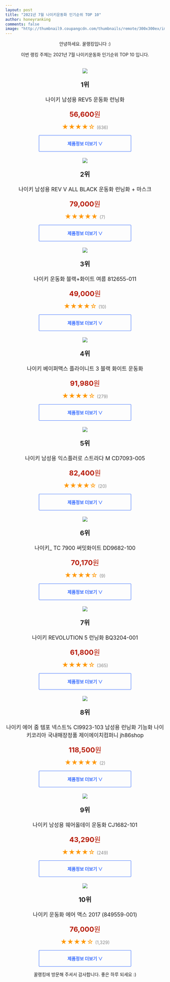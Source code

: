 ```yaml
--- 
layout: post 
title: "2021년 7월 나이키운동화 인기순위 TOP 10" 
author: honeyranking 
comments: false 
image: "http://thumbnail9.coupangcdn.com/thumbnails/remote/300x300ex/image/vendor_inventory/452c/5db172006e5d06c25dd1d7b6533b1e362a720c17d00d122bcc7d5e199211.jpg" 
--- 
```

<p style="text-align: center;">안녕하세요. 꿀랭킹입니다 :)</p> <p style="text-align: center;">이번 랭킹 주제는 2021년 7월 나이키운동화 인기순위 TOP 10 입니다.</p><center><img src="http://thumbnail9.coupangcdn.com/thumbnails/remote/300x300ex/image/vendor_inventory/452c/5db172006e5d06c25dd1d7b6533b1e362a720c17d00d122bcc7d5e199211.jpg" style="margin-top:20px" /></center> <p style="text-align: center; font-size: 20px"><b>1위</b></p> <p style="text-align: center; font-size: 17px">나이키 남성용 REV5 운동화 런닝화</p> <p style="text-align: center;"><span style="color: #b61800; font-size: 22px;"><b>56,600</b>원</span></p> <p style="text-align: center;"><span style="color: #ff9600; font-size: 20px;">★★★★☆ </span><span style="color: #878787;">(636)</span></p> <center><a href="https://coupa.ng/b4wDaU"> <div style="font-size: 14px; display: inline-block; padding: 15px 90px; color: #346aff; border-radius: 2px; border: 1px solid #346aff; cursor: pointer;"><b>제품정보 더보기 &or;</b></div> </a></center><center><img src="http://thumbnail9.coupangcdn.com/thumbnails/remote/300x300ex/image/vendor_inventory/3170/128ab3dd2bdaa9eef6e7f25f95d749dd0d76a7f32034523da0abf9bc56be.jpg" style="margin-top:20px" /></center> <p style="text-align: center; font-size: 20px"><b>2위</b></p> <p style="text-align: center; font-size: 17px">나이키 남성용 REV V ALL BLACK 운동화 런닝화 + 마스크</p> <p style="text-align: center;"><span style="color: #b61800; font-size: 22px;"><b>79,000</b>원</span></p> <p style="text-align: center;"><span style="color: #ff9600; font-size: 20px;">★★★★★ </span><span style="color: #878787;">(7)</span></p> <center><a href="https://coupa.ng/b4wDaW"> <div style="font-size: 14px; display: inline-block; padding: 15px 90px; color: #346aff; border-radius: 2px; border: 1px solid #346aff; cursor: pointer;"><b>제품정보 더보기 &or;</b></div> </a></center><center><img src="http://thumbnail7.coupangcdn.com/thumbnails/remote/300x300ex/image/vendor_inventory/19ec/6cafd92c2d1466b75ab2566453eaff16dbe777b68bac2a706ef288be1f75.jpg" style="margin-top:20px" /></center> <p style="text-align: center; font-size: 20px"><b>3위</b></p> <p style="text-align: center; font-size: 17px">나이키 운동화 블랙+화이트 여름 812655-011</p> <p style="text-align: center;"><span style="color: #b61800; font-size: 22px;"><b>49,000</b>원</span></p> <p style="text-align: center;"><span style="color: #ff9600; font-size: 20px;">★★★★☆ </span><span style="color: #878787;">(10)</span></p> <center><a href="https://coupa.ng/b4wDaX"> <div style="font-size: 14px; display: inline-block; padding: 15px 90px; color: #346aff; border-radius: 2px; border: 1px solid #346aff; cursor: pointer;"><b>제품정보 더보기 &or;</b></div> </a></center><center><img src="http://thumbnail9.coupangcdn.com/thumbnails/remote/300x300ex/image/vendor_inventory/4cb0/40587f7ffac0257ca281f4b0024f6307d3b6ab87354bee5a46483fc97d17.jpg" style="margin-top:20px" /></center> <p style="text-align: center; font-size: 20px"><b>4위</b></p> <p style="text-align: center; font-size: 17px">나이키 베이퍼맥스 플라이니트 3 블랙 화이트 운동화</p> <p style="text-align: center;"><span style="color: #b61800; font-size: 22px;"><b>91,980</b>원</span></p> <p style="text-align: center;"><span style="color: #ff9600; font-size: 20px;">★★★★☆ </span><span style="color: #878787;">(279)</span></p> <center><a href="https://coupa.ng/b4wDaZ"> <div style="font-size: 14px; display: inline-block; padding: 15px 90px; color: #346aff; border-radius: 2px; border: 1px solid #346aff; cursor: pointer;"><b>제품정보 더보기 &or;</b></div> </a></center><center><img src="http://thumbnail9.coupangcdn.com/thumbnails/remote/300x300ex/image/retail/images/1731902209971415-b22b9eb7-2da4-4668-86ec-c567742b5d5b.jpg" style="margin-top:20px" /></center> <p style="text-align: center; font-size: 20px"><b>5위</b></p> <p style="text-align: center; font-size: 17px">나이키 남성용 익스플러로 스트라다 M CD7093-005</p> <p style="text-align: center;"><span style="color: #b61800; font-size: 22px;"><b>82,400</b>원</span></p> <p style="text-align: center;"><span style="color: #ff9600; font-size: 20px;">★★★★☆ </span><span style="color: #878787;">(20)</span></p> <center><a href="https://coupa.ng/b4wDa1"> <div style="font-size: 14px; display: inline-block; padding: 15px 90px; color: #346aff; border-radius: 2px; border: 1px solid #346aff; cursor: pointer;"><b>제품정보 더보기 &or;</b></div> </a></center><center><img src="http://thumbnail6.coupangcdn.com/thumbnails/remote/300x300ex/image/vendor_inventory/27b8/5ef1e090058f5ff94a501dcf4ffcd78a3f06d84c96edcd464df7c65d1932.jpg" style="margin-top:20px" /></center> <p style="text-align: center; font-size: 20px"><b>6위</b></p> <p style="text-align: center; font-size: 17px">나이키_ TC 7900 써밋화이트 DD9682-100</p> <p style="text-align: center;"><span style="color: #b61800; font-size: 22px;"><b>70,170</b>원</span></p> <p style="text-align: center;"><span style="color: #ff9600; font-size: 20px;">★★★★☆ </span><span style="color: #878787;">(9)</span></p> <center><a href="https://coupa.ng/b4wDa2"> <div style="font-size: 14px; display: inline-block; padding: 15px 90px; color: #346aff; border-radius: 2px; border: 1px solid #346aff; cursor: pointer;"><b>제품정보 더보기 &or;</b></div> </a></center><center><img src="http://thumbnail6.coupangcdn.com/thumbnails/remote/300x300ex/image/vendor_inventory/70ce/a1ef066c98768fa3eaf7bb597ed69a6857eb1a8ae26473930aa305e81c46.jpg" style="margin-top:20px" /></center> <p style="text-align: center; font-size: 20px"><b>7위</b></p> <p style="text-align: center; font-size: 17px">나이키 REVOLUTION 5 런닝화 BQ3204-001</p> <p style="text-align: center;"><span style="color: #b61800; font-size: 22px;"><b>61,800</b>원</span></p> <p style="text-align: center;"><span style="color: #ff9600; font-size: 20px;">★★★★☆ </span><span style="color: #878787;">(365)</span></p> <center><a href="https://coupa.ng/b4wDa4"> <div style="font-size: 14px; display: inline-block; padding: 15px 90px; color: #346aff; border-radius: 2px; border: 1px solid #346aff; cursor: pointer;"><b>제품정보 더보기 &or;</b></div> </a></center><center><img src="http://thumbnail6.coupangcdn.com/thumbnails/remote/300x300ex/image/vendor_inventory/f1ba/80edef95e63b7946200eef2a946cbb46c96b036b2a8373e77f257165826e.jpg" style="margin-top:20px" /></center> <p style="text-align: center; font-size: 20px"><b>8위</b></p> <p style="text-align: center; font-size: 17px">나이키 에어 줌 템포 넥스트% CI9923-103 남성용 런닝화 기능화 나이키코리아 국내매장정품 제이에이치컴퍼니 jh86shop</p> <p style="text-align: center;"><span style="color: #b61800; font-size: 22px;"><b>118,500</b>원</span></p> <p style="text-align: center;"><span style="color: #ff9600; font-size: 20px;">★★★★★ </span><span style="color: #878787;">(2)</span></p> <center><a href="https://coupa.ng/b4wDa5"> <div style="font-size: 14px; display: inline-block; padding: 15px 90px; color: #346aff; border-radius: 2px; border: 1px solid #346aff; cursor: pointer;"><b>제품정보 더보기 &or;</b></div> </a></center><center><img src="http://thumbnail10.coupangcdn.com/thumbnails/remote/300x300ex/image/retail/images/2020/09/07/18/5/915adc84-fdf5-4fb3-96fb-02a3e5af4e5d.jpg" style="margin-top:20px" /></center> <p style="text-align: center; font-size: 20px"><b>9위</b></p> <p style="text-align: center; font-size: 17px">나이키 남성용 웨어올데이 운동화 CJ1682-101</p> <p style="text-align: center;"><span style="color: #b61800; font-size: 22px;"><b>43,290</b>원</span></p> <p style="text-align: center;"><span style="color: #ff9600; font-size: 20px;">★★★★☆ </span><span style="color: #878787;">(249)</span></p> <center><a href="https://coupa.ng/b4wDa6"> <div style="font-size: 14px; display: inline-block; padding: 15px 90px; color: #346aff; border-radius: 2px; border: 1px solid #346aff; cursor: pointer;"><b>제품정보 더보기 &or;</b></div> </a></center><center><img src="http://thumbnail9.coupangcdn.com/thumbnails/remote/300x300ex/image/vendor_inventory/1a4a/ceae2d535215efdc479f454328bcbc82c7ed0e3a9562edfc09cb7e4b0f63.jpg" style="margin-top:20px" /></center> <p style="text-align: center; font-size: 20px"><b>10위</b></p> <p style="text-align: center; font-size: 17px">나이키 운동화 에어 맥스 2017 (849559-001)</p> <p style="text-align: center;"><span style="color: #b61800; font-size: 22px;"><b>76,000</b>원</span></p> <p style="text-align: center;"><span style="color: #ff9600; font-size: 20px;">★★★★☆ </span><span style="color: #878787;">(1,329)</span></p> <center><a href="https://coupa.ng/b4wDa8"> <div style="font-size: 14px; display: inline-block; padding: 15px 90px; color: #346aff; border-radius: 2px; border: 1px solid #346aff; cursor: pointer;"><b>제품정보 더보기 &or;</b></div> </a></center> <p style="text-align: center;">꿀랭킹에 방문해 주셔서 감사합니다. 좋은 하루 되세요 :)</p>
